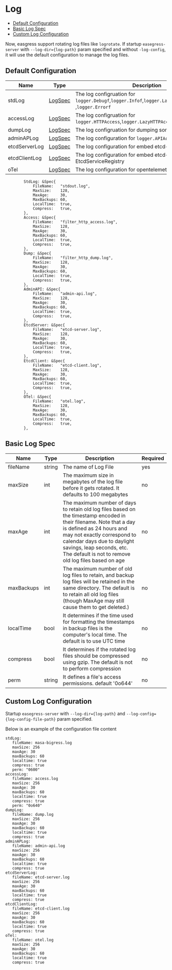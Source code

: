 # Log

- [Default Configuration](#default-configuration)
- [Basic Log Spec](#basic-log-spec)
- [Custom Log Configuration](#custom-log-configuration)

Now, easgress support rotating log files like `logrotate`.
If startup `easegress-server` with `--log-dir={log-path}` param specified and without `-log-config`, it will use the default configuration to manage the log files.

## Default Configuration
| Name | Type | Description | Required  |
|------- |--------|-------------|-----|
| stdLog | [LogSpec](#BasicLogSpec) | The log configruation for `logger.Debugf`,`logger.Infof`,`logger.LazyDebug`,`logger.Warnf` ,`logger.Errorf` | no |
| accessLog| [LogSpec](#BasicLogSpec) | The log configruation for `logger.HTTPAccess`,`logger.LazyHTTPAccess` | no |
| dumpLog | [LogSpec](#BasicLogSpec) | The log configruation for dumping some snapshot | no |
| adminAPLog | [LogSpec](#BasicLogSpec) | The log configuration for `logger.APIAccess` | no |
| etcdServerLog | [LogSpec](#BasicLogSpec) | The log configuration for embed etcd-server | no |
| etcdClientLog | [LogSpec](#BasicLogSpec) | The log configuration for embed etcd-client and EtcdServiceRegistry | no |
| oTel | [LogSpec](#BasicLogSpec) | The log configuration for opentelemetry otel | no |

```
		StdLog: &Spec{
			FileName:   "stdout.log",
			MaxSize:    128,
			MaxAge:     30,
			MaxBackups: 60,
			LocalTime:  true,
			Compress:   true,
		},
		Access: &Spec{
			FileName:   "filter_http_access.log",
			MaxSize:    128,
			MaxAge:     30,
			MaxBackups: 60,
			LocalTime:  true,
			Compress:   true,
		},
		Dump: &Spec{
			FileName:   "filter_http_dump.log",
			MaxSize:    128,
			MaxAge:     30,
			MaxBackups: 60,
			LocalTime:  true,
			Compress:   true,
		},
		AdminAPI: &Spec{
			FileName:   "admin-api.log",
			MaxSize:    128,
			MaxAge:     30,
			MaxBackups: 60,
			LocalTime:  true,
			Compress:   true,
		},
		EtcdServer: &Spec{
			FileName:   "etcd-server.log",
			MaxSize:    128,
			MaxAge:     30,
			MaxBackups: 60,
			LocalTime:  true,
			Compress:   true,
		},
		EtcdClient: &Spec{
			FileName:   "etcd-client.log",
			MaxSize:    128,
			MaxAge:     30,
			MaxBackups: 60,
			LocalTime:  true,
			Compress:   true,
		},
		OTel: &Spec{
			FileName:   "otel.log",
			MaxSize:    128,
			MaxAge:     30,
			MaxBackups: 60,
			LocalTime:  true,
			Compress:   true,
		},
```

## Basic Log Spec
| Name | Type | Description | Required |
|-----|-----|----|----|
| fileName | string | The name of Log File | yes |
| maxSize | int | The maximum size in megabytes of the log file before it gets rotated. It defaults to 100 megabytes | no |
| maxAge | int | The maximum number of days to retain old log files based on the timestamp encoded in their filename.  Note that a day is defined as 24 hours and may not exactly correspond to calendar days due to daylight savings, leap seconds, etc. The default is not to remove old log files based on age | no |
| maxBackups | int | The maximum number of old log files to retain, and backup log files will be retained in the same directory. The default is to retain all old log files (though MaxAge may still cause them to get deleted.) | no |
| localTime | bool | It determines if the time used for formatting the timestamps in backup files is the computer's local time. The default is to use UTC time | no |
| compress | bool | It determines if the rotated log files should be compressed using gzip. The default is not to perform compression | no |
| perm | string | It defines a file's access permissions. default '0o644' |no|

## Custom Log Configuration
Startup `easegress-server` with `--log-dir={log-path}` and `--log-config={log-config-file-path}` param specified.

Below is an example of the configuration file content
```
stdLog:
   fileName: masa-bigress.log
   maxSize: 256
   maxAge: 30
   maxBackups: 60
   localtime: true
   compress: true
   perm: "0600"
accessLog:
   fileName: access.log
   maxSize: 256
   maxAge: 30
   maxBackups: 60
   localtime: true
   compress: true
   perm: "0o640"
dumpLog:
   fileName: dump.log
   maxSize: 256
   maxAge: 30
   maxBackups: 60
   localtime: true
   compress: true
adminAPLog:
   fileName: admin-api.log
   maxSize: 256
   maxAge: 30
   maxBackups: 60
   localtime: true
   compress: true
etcdServerLog:
   fileName: etcd-server.log
   maxSize: 256
   maxAge: 30
   maxBackups: 60
   localtime: true
   compress: true
etcdClientLog:
   fileName: etcd-client.log
   maxSize: 256
   maxAge: 30
   maxBackups: 60
   localtime: true
   compress: true
oTel:
   fileName: otel.log
   maxSize: 256
   maxAge: 30
   maxBackups: 60
   localtime: true
   compress: true
```